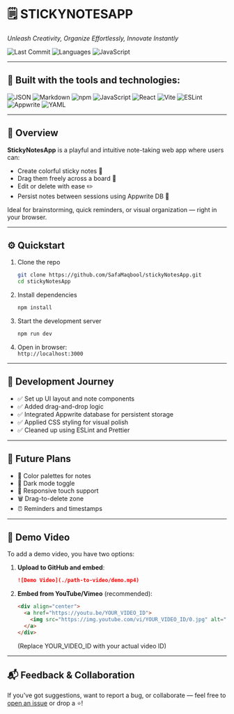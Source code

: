 # 🗒️ STICKYNOTESAPP

_Unleash Creativity, Organize Effortlessly, Innovate Instantly_

![Last Commit](https://img.shields.io/github/last-commit/SafaMaqbool/stickyNotesApp?color=blue&style=flat-square)
![Languages](https://img.shields.io/github/languages/count/SafaMaqbool/stickyNotesApp?style=flat-square)
![JavaScript](https://img.shields.io/github/languages/top/SafaMaqbool/stickyNotesApp?color=yellow&style=flat-square)

---

## 🚀 Built with the tools and technologies:

![JSON](https://img.shields.io/badge/format-JSON-informational?style=flat-square&logo=json)
![Markdown](https://img.shields.io/badge/docs-Markdown-black?style=flat-square&logo=markdown)
![npm](https://img.shields.io/badge/npm-%23CB3837.svg?style=flat-square&logo=npm&logoColor=white)
![JavaScript](https://img.shields.io/badge/JavaScript-F7DF1E.svg?style=flat-square&logo=javascript&logoColor=black)
![React](https://img.shields.io/badge/React-61DAFB.svg?style=flat-square&logo=react&logoColor=black)
![Vite](https://img.shields.io/badge/Vite-646CFF.svg?style=flat-square&logo=vite&logoColor=white)
![ESLint](https://img.shields.io/badge/ESLint-4B32C3?style=flat-square&logo=eslint&logoColor=white)
![Appwrite](https://img.shields.io/badge/Appwrite-F02E65?style=flat-square&logo=appwrite&logoColor=white)
![YAML](https://img.shields.io/badge/YAML-000000.svg?style=flat-square&logo=yaml&logoColor=white)

---

## 📌 Overview

**StickyNotesApp** is a playful and intuitive note-taking web app where users can:
- Create colorful sticky notes 📝
- Drag them freely across a board 🧲
- Edit or delete with ease ✏️
- Persist notes between sessions using Appwrite DB 💾

Ideal for brainstorming, quick reminders, or visual organization — right in your browser.

---

## ⚙️ Quickstart

1. Clone the repo  
   ```bash
   git clone https://github.com/SafaMaqbool/stickyNotesApp.git
   cd stickyNotesApp
   ```

2. Install dependencies  
   ```bash
   npm install
   ```

3. Start the development server  
   ```bash
   npm run dev
   ```

4. Open in browser:  
   `http://localhost:3000`

---

## 🧠 Development Journey

* ✅ Set up UI layout and note components
* ✅ Added drag-and-drop logic
* ✅ Integrated Appwrite database for persistent storage
* ✅ Applied CSS styling for visual polish
* ✅ Cleaned up using ESLint and Prettier

---

## 🌈 Future Plans

* 🎨 Color palettes for notes
* 🌙 Dark mode toggle
* 📱 Responsive touch support
* 🗑️ Drag-to-delete zone
* ⏰ Reminders and timestamps

---

## 🎥 Demo Video

To add a demo video, you have two options:

1. **Upload to GitHub and embed**:
   ```markdown
   ![Demo Video](./path-to-video/demo.mp4)
   ```

2. **Embed from YouTube/Vimeo** (recommended):
   ```html
   <div align="center">
     <a href="https://youtu.be/YOUR_VIDEO_ID">
       <img src="https://img.youtube.com/vi/YOUR_VIDEO_ID/0.jpg" alt="Demo Video" width="600">
     </a>
   </div>
   ```
   (Replace YOUR_VIDEO_ID with your actual video ID)

---

## 📬 Feedback & Collaboration

If you've got suggestions, want to report a bug, or collaborate — feel free to [open an issue](https://github.com/SafaMaqbool/stickyNotesApp/issues) or drop a ⭐!
